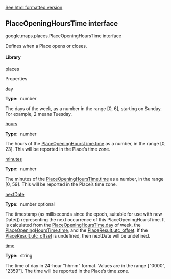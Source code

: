 [See html formatted version](https://huasofoundries.github.io/google-maps-documentation/PlaceOpeningHoursTime.html)


PlaceOpeningHoursTime interface
-------------------------------

google.maps.places.PlaceOpeningHoursTime interface

Defines when a Place opens or closes.

#### Library

places

Properties

[day](#PlaceOpeningHoursTime.day)

**Type:**  number

The days of the week, as a number in the range \[0, 6\], starting on Sunday. For example, 2 means Tuesday.

[hours](#PlaceOpeningHoursTime.hours)

**Type:**  number

The hours of the [PlaceOpeningHoursTime.time](/maps/documentation/javascript/reference/places-service#PlaceOpeningHoursTime.time) as a number, in the range \[0, 23\]. This will be reported in the Place’s time zone.

[minutes](#PlaceOpeningHoursTime.minutes)

**Type:**  number

The minutes of the [PlaceOpeningHoursTime.time](/maps/documentation/javascript/reference/places-service#PlaceOpeningHoursTime.time) as a number, in the range \[0, 59\]. This will be reported in the Place’s time zone.

[nextDate](#PlaceOpeningHoursTime.nextDate)

**Type:**  number optional

The timestamp (as milliseconds since the epoch, suitable for use with new Date()) representing the next occurrence of this PlaceOpeningHoursTime. It is calculated from the [PlaceOpeningHoursTime.day](/maps/documentation/javascript/reference/places-service#PlaceOpeningHoursTime.day) of week, the [PlaceOpeningHoursTime.time](/maps/documentation/javascript/reference/places-service#PlaceOpeningHoursTime.time), and the [PlaceResult.utc\_offset](/maps/documentation/javascript/reference/places-service#PlaceResult.utc_offset). If the [PlaceResult.utc\_offset](/maps/documentation/javascript/reference/places-service#PlaceResult.utc_offset) is undefined, then nextDate will be undefined.

[time](#PlaceOpeningHoursTime.time)

**Type:**  string

The time of day in 24-hour "hhmm" format. Values are in the range \["0000", "2359"\]. The time will be reported in the Place’s time zone.